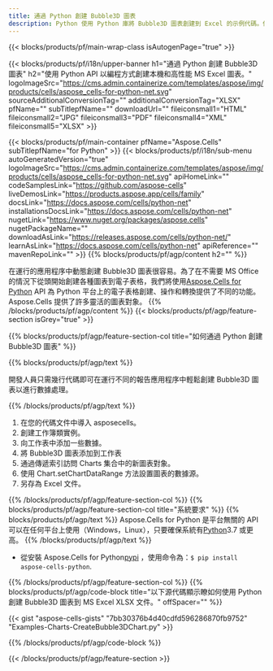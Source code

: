 ```yaml
---
title: 通過 Python 創建 Bubble3D 圖表
description: Python 使用 Python 庫將 Bubble3D 圖表創建到 Excel 的示例代碼。使用此代碼在基於 Python 的應用程序中創建 Bubble3D 圖表到 MS Excel。
---
```

{{< blocks/products/pf/main-wrap-class isAutogenPage="true" >}}

{{< blocks/products/pf/i18n/upper-banner h1="通過 Python 創建 Bubble3D 圖表" h2="使用 Python API 以編程方式創建本機和高性能 MS Excel 圖表。" logoImageSrc="https://cms.admin.containerize.com/templates/aspose/img/products/cells/aspose_cells-for-python-net.svg" sourceAdditionalConversionTag="" additionalConversionTag="XLSX" pfName="" subTitlepfName="" downloadUrl="" fileiconsmall1="HTML" fileiconsmall2="JPG" fileiconsmall3="PDF" fileiconsmall4="XML" fileiconsmall5="XLSX" >}}

{{< blocks/products/pf/main-container pfName="Aspose.Cells" subTitlepfName="for Python" >}}
{{< blocks/products/pf/i18n/sub-menu autoGeneratedVersion="true" logoImageSrc="https://cms.admin.containerize.com/templates/aspose/img/products/cells/aspose_cells-for-python-net.svg" apiHomeLink="" codeSamplesLink="https://github.com/aspose-cells" liveDemosLink="https://products.aspose.app/cells/family" docsLink="https://docs.aspose.com/cells/python-net" installationsDocsLink="https://docs.aspose.com/cells/python-net" nugetLink="https://www.nuget.org/packages/aspose.cells" nugetPackageName="" downloadAsLink="https://releases.aspose.com/cells/python-net/" learnAsLink="https://docs.aspose.com/cells/python-net" apiReference="" mavenRepoLink="" >}}
{{% blocks/products/pf/agp/content h2="" %}}

在運行的應用程序中動態創建 Bubble3D 圖表很容易。為了在不需要 MS Office 的情況下從頭開始創建各種圖表到電子表格，我們將使用[Aspose.Cells for Python](https://pypi.org/project/aspose-cells-python) API 為 Python 平台上的電子表格創建、操作和轉換提供了不同的功能。 Aspose.Cells 提供了許多靈活的圖表對象。
{{% /blocks/products/pf/agp/content %}}
{{< blocks/products/pf/agp/feature-section isGrey="true" >}}

{{% blocks/products/pf/agp/feature-section-col title="如何通過 Python 創建 Bubble3D 圖表" %}}

{{% blocks/products/pf/agp/text %}}

開發人員只需幾行代碼即可在運行不同的報告應用程序中輕鬆創建 Bubble3D 圖表以進行數據處理。

{{% /blocks/products/pf/agp/text %}}

1. 在您的代碼文件中導入 asposecells。
1. 創建工作簿類實例。
1. 向工作表中添加一些數據。
1. 將 Bubble3D 圖表添加到工作表
1. 通過傳遞索引訪問 Charts 集合中的新圖表對象。
1. 使用 Chart.setChartDataRange 方法設置圖表的數據源。
1. 另存為 Excel 文件。

{{% /blocks/products/pf/agp/feature-section-col %}}
{{% blocks/products/pf/agp/feature-section-col title="系統要求" %}}
{{% blocks/products/pf/agp/text %}}
Aspose.Cells for Python 是平台無關的 API 可以在任何平台上使用（Windows，Linux），只要確保系統有[Python](https://www.python.org/downloads/)3.7 或更高。
{{% /blocks/products/pf/agp/text %}}

- 從安裝 Aspose.Cells for Python<a href="https://pypi.org/project/aspose-cells-python/">pypi</a> ，使用命令為：<code>$ pip install aspose-cells-python</code>.

{{% /blocks/products/pf/agp/feature-section-col %}}
{{% blocks/products/pf/agp/code-block title="以下源代碼顯示瞭如何使用 Python 創建 Bubble3D 圖表到 MS Excel XLSX 文件。" offSpacer="" %}}

{{< gist "aspose-cells-gists" "7bb30376b4d40cdfd596286870fb9752" "Examples-Charts-CreateBubble3DChart.py" >}}

{{% /blocks/products/pf/agp/code-block %}}

{{< /blocks/products/pf/agp/feature-section >}}

<!-- aboutfile Starts -->
